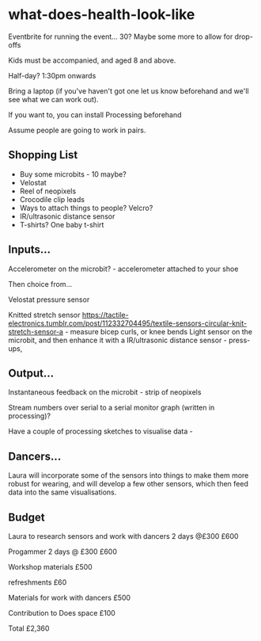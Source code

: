 # what-does-health-look-like

Eventbrite for running the event...  30?  Maybe some more to allow for drop-offs

Kids must be accompanied, and aged 8 and above.

Half-day?  1:30pm onwards

Bring a laptop (if you've haven't got one let us know beforehand and we'll see what we can work out).

If you want to, you can install Processing beforehand

Assume people are going to work in pairs.


## Shopping List

* Buy some microbits - 10 maybe?
* Velostat
* Reel of neopixels
* Crocodile clip leads
* Ways to attach things to people?  Velcro? 
* IR/ultrasonic distance sensor
* T-shirts?  One baby t-shirt

## Inputs...
Accelerometer on the microbit? - accelerometer attached to your shoe

Then choice from...

Velostat pressure sensor

Knitted stretch sensor https://tactile-electronics.tumblr.com/post/112332704495/textile-sensors-circular-knit-stretch-sensor-a - measure bicep curls, or knee bends
Light sensor on the microbit, and then enhance it with a IR/ultrasonic distance sensor - press-ups,

## Output...

Instantaneous feedback on the microbit - strip of neopixels

Stream numbers over serial to a serial monitor graph (written in processing)?

Have a couple of processing sketches to visualise data -

## Dancers...

Laura will incorporate some of the sensors into things to make them more robust for wearing, and will develop a few other sensors, which then feed data into the same visualisations.


## Budget

Laura to research sensors and work with dancers 2 days @£300 £600

Progammer 2 days @ £300 £600

Workshop materials £500

refreshments £60

Materials for work with dancers £500

Contribution to Does space £100


Total £2,360 
